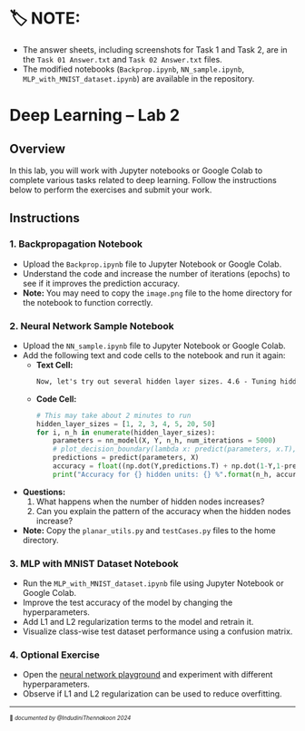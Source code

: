 
# 🏷️ NOTE:
- The answer sheets, including screenshots for Task 1 and Task 2, are in the `Task 01 Answer.txt` and `Task 02 Answer.txt` files.
- The modified notebooks (`Backprop.ipynb`, `NN_sample.ipynb`, `MLP_with_MNIST_dataset.ipynb`) are available in the repository.


# Deep Learning – Lab 2

## Overview
In this lab, you will work with Jupyter notebooks or Google Colab to complete various tasks related to deep learning. Follow the instructions below to perform the exercises and submit your work.

## Instructions

### 1. Backpropagation Notebook
- Upload the `Backprop.ipynb` file to Jupyter Notebook or Google Colab.
- Understand the code and increase the number of iterations (epochs) to see if it improves the prediction accuracy.
- **Note:** You may need to copy the `image.png` file to the home directory for the notebook to function correctly.

### 2. Neural Network Sample Notebook
- Upload the `NN_sample.ipynb` file to Jupyter Notebook or Google Colab.
- Add the following text and code cells to the notebook and run it again:
  - **Text Cell:**
    ```markdown
    Now, let's try out several hidden layer sizes. 4.6 - Tuning hidden layer size (optional/ungraded exercise)¶
    ```
  - **Code Cell:**
    ```python
    # This may take about 2 minutes to run
    hidden_layer_sizes = [1, 2, 3, 4, 5, 20, 50]
    for i, n_h in enumerate(hidden_layer_sizes):
        parameters = nn_model(X, Y, n_h, num_iterations = 5000)
        # plot_decision_boundary(lambda x: predict(parameters, x.T), X, Y)
        predictions = predict(parameters, X)
        accuracy = float((np.dot(Y,predictions.T) + np.dot(1-Y,1-predictions.T))/float(Y.size)*100)
        print("Accuracy for {} hidden units: {} %".format(n_h, accuracy))
    ```
- **Questions:**
  1. What happens when the number of hidden nodes increases?
  2. Can you explain the pattern of the accuracy when the hidden nodes increase?
- **Note:** Copy the `planar_utils.py` and `testCases.py` files to the home directory.

### 3. MLP with MNIST Dataset Notebook
- Run the `MLP_with_MNIST_dataset.ipynb` file using Jupyter Notebook or Google Colab.
- Improve the test accuracy of the model by changing the hyperparameters.
- Add L1 and L2 regularization terms to the model and retrain it.
- Visualize class-wise test dataset performance using a confusion matrix.

### 4. Optional Exercise
- Open the [neural network playground](https://playground.tensorflow.org/) and experiment with different hyperparameters.
- Observe if L1 and L2 regularization can be used to reduce overfitting.

___________     
<sub><sup>📌 *documented by @IndudiniThennakoon 2024* </sup></sub>

